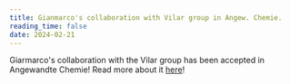 ```yaml
---
title: Gianmarco's collaboration with Vilar group in Angew. Chemie.
reading_time: false
date: 2024-02-21
---
```


Giarmarco's collaboration with the Vilar group has been accepted in Angewandte Chemie! Read more about it [here](/publication/kench-semi-automated-2024/)!

<!--more-->
